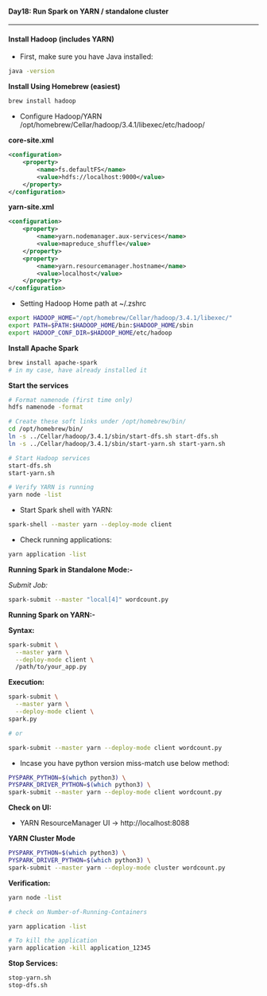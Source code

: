 #### Day18: Run Spark on YARN / standalone cluster
---

#### Install Hadoop (includes YARN)
- First, make sure you have Java installed:

``` bash
java -version
```
**Install Using Homebrew (easiest)**
``` bash
brew install hadoop
``` 
-  Configure Hadoop/YARN
/opt/homebrew/Cellar/hadoop/3.4.1/libexec/etc/hadoop/

**core-site.xml**
``` xml
<configuration>
    <property>
        <name>fs.defaultFS</name>
        <value>hdfs://localhost:9000</value>
    </property>
</configuration>
```
**yarn-site.xml**
``` xml
<configuration>
    <property>
        <name>yarn.nodemanager.aux-services</name>
        <value>mapreduce_shuffle</value>
    </property>
    <property>
        <name>yarn.resourcemanager.hostname</name>
        <value>localhost</value>
    </property>
</configuration>
```
- Setting Hadoop Home path at ~/.zshrc
``` bash
export HADOOP_HOME="/opt/homebrew/Cellar/hadoop/3.4.1/libexec/"
export PATH=$PATH:$HADOOP_HOME/bin:$HADOOP_HOME/sbin
export HADOOP_CONF_DIR=$HADOOP_HOME/etc/hadoop
```
**Install Apache Spark**
``` bash
brew install apache-spark
# in my case, have already installed it
```
**Start the services**
``` bash
# Format namenode (first time only)
hdfs namenode -format

# Create these soft links under /opt/homebrew/bin/
cd /opt/homebrew/bin/
ln -s ../Cellar/hadoop/3.4.1/sbin/start-dfs.sh start-dfs.sh
ln -s ../Cellar/hadoop/3.4.1/sbin/start-yarn.sh start-yarn.sh

# Start Hadoop services
start-dfs.sh
start-yarn.sh

# Verify YARN is running
yarn node -list

```
- Start Spark shell with YARN:
``` bash
spark-shell --master yarn --deploy-mode client
```
- Check running applications:
``` bash
yarn application -list
```

**Running Spark in Standalone Mode:-**

_Submit Job:_
``` bash
spark-submit --master "local[4]" wordcount.py
```

**Running Spark on YARN:-**

**Syntax:**
``` bash
spark-submit \
  --master yarn \
  --deploy-mode client \
  /path/to/your_app.py
```
**Execution:**
``` bash
spark-submit \
  --master yarn \
  --deploy-mode client \
spark.py

# or 

spark-submit --master yarn --deploy-mode client wordcount.py
```
- Incase you have python version miss-match use below method:
``` bash
PYSPARK_PYTHON=$(which python3) \
PYSPARK_DRIVER_PYTHON=$(which python3) \
spark-submit --master yarn --deploy-mode client wordcount.py
```
**Check on UI:**

- YARN ResourceManager UI → http://localhost:8088

**YARN Cluster Mode**
``` bash
PYSPARK_PYTHON=$(which python3) \
PYSPARK_DRIVER_PYTHON=$(which python3) \
spark-submit --master yarn --deploy-mode cluster wordcount.py
```
**Verification:**
``` bash
yarn node -list 

# check on Number-of-Running-Containers

yarn application -list

# To kill the application
yarn application -kill application_12345
```
**Stop Services:**
``` bash
stop-yarn.sh
stop-dfs.sh
```